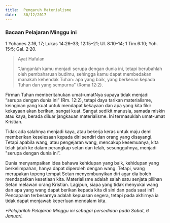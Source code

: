 ```yaml
---
title:  Pengaruh Materialisme
date:   30/12/2017
---
```


### Bacaan Pelajaran Minggu ini
1 Yohanes 2:16, 17; Lukas 14:26–33; 12:15–21; Ul. 8:10–14; 1 Tim.6:10;  Yoh. 15:5; Gal. 2:20.

> <p>Ayat Hafalan</p>
> “Janganlah kamu menjadi serupa dengan dunia ini, tetapi berubahlah oleh pembaharuan budimu, sehingga kamu dapat membedakan manakah kehendak Tuhan: apa yang baik, yang berkenan kepada Tuhan dan yang sempurna” (Roma 12:2).

Firman Tuhan memberitahukan umat-umatNya supaya tidak menjadi “serupa dengan dunia ini” (Rm. 12:2), tetapi daya tarikan materialisme, keinginan yang kuat untuk mendapat kekayaan dan apa yang kita fikir kekayaan akan berikan, sangat kuat.  Sangat sedikit manusia, samada miskin atau kaya, berada diluar jangkauan materialisme.  Ini termasuklah umat-umat Kristian.

Tidak ada salahnya menjadi kaya, atau bekerja keras untuk maju demi memberikan keselesaan kepada diri sendiri dan orang yang disayangi. Tetapi apabila wang, atau pengejaran wang, mencakup kesemuanya, kita telah jatuh ke dalam perangkap setan dan telah, sesungguhnya, menjadi "serupa dengan dunia ini”.	

Dunia menyampaikan idea bahawa kehidupan yang baik, kehidupan yang berkelimpahan, hanya dapat diperoleh dengan wang. Tetapi, wang merupakan topeng tempat Setan menyembunyikan diri agar dia boleh mendapatkan kesetiaan kita. Materialisme adalah salah satu senjata pilihan Setan melawan orang Kristian. Lagipun, siapa yang tidak menyukai wang dan apa yang wang dapat berikan kepada kita di sini dan pada saat ini?  Pencapaian terbesarnya adalah kepuasan segera, tetapi pada akhirnya ia tidak dapat menjawab keperluan mendalam kita.

_*Pelajarilah Pelajaran Minggu ini sebagai persediaan pada Sabat, 6 Januari._